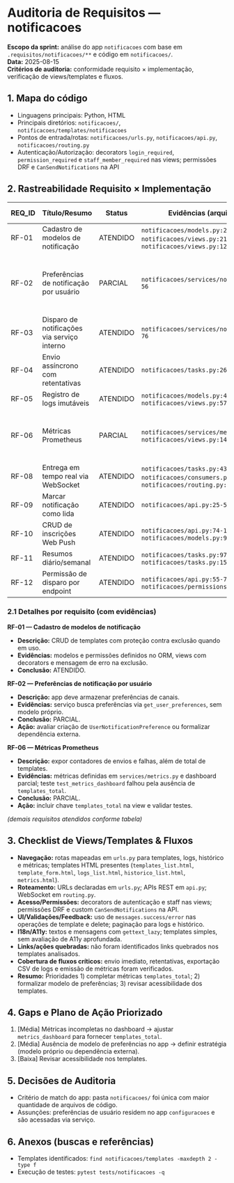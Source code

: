 # Auditoria de Requisitos — notificacoes

**Escopo da sprint:** análise do app `notificacoes` com base em `.requisitos/notificacoes/**` e código em `notificacoes/`.  
**Data:** 2025-08-15  
**Critérios de auditoria:** conformidade requisito × implementação, verificação de views/templates e fluxos.

## 1. Mapa do código
- Linguagens principais: Python, HTML
- Principais diretórios: `notificacoes/`, `notificacoes/templates/notificacoes`
- Pontos de entrada/rotas: `notificacoes/urls.py`, `notificacoes/api.py`, `notificacoes/routing.py`
- Autenticação/Autorização: decorators `login_required`, `permission_required` e `staff_member_required` nas views; permissões DRF e `CanSendNotifications` na API

## 2. Rastreabilidade Requisito × Implementação
| REQ_ID | Título/Resumo | Status | Evidências (arquivo:linhas) | Risco/Impacto | Ações Recomendadas |
|-------|----------------|--------|-----------------------------|----------------|--------------------|
| RF-01 | Cadastro de modelos de notificação | ATENDIDO | `notificacoes/models.py:25-37`, `notificacoes/views.py:21-55`, `notificacoes/views.py:126-137` | Baixo | — |
| RF-02 | Preferências de notificação por usuário | PARCIAL | `notificacoes/services/notificacoes.py:48-56` | Médio | Implementar modelo dedicado ou documentar dependência do app `configuracoes` |
| RF-03 | Disparo de notificações via serviço interno | ATENDIDO | `notificacoes/services/notificacoes.py:31-76` | Baixo | — |
| RF-04 | Envio assíncrono com retentativas | ATENDIDO | `notificacoes/tasks.py:26-75` | Baixo | — |
| RF-05 | Registro de logs imutáveis | ATENDIDO | `notificacoes/models.py:43-70`, `notificacoes/views.py:57-96` | Baixo | — |
| RF-06 | Métricas Prometheus | PARCIAL | `notificacoes/services/metrics.py:4-24`, `notificacoes/views.py:140-167` | Médio | Incluir `templates_total` na view e assegurar cobertura de métricas | 
| RF-08 | Entrega em tempo real via WebSocket | ATENDIDO | `notificacoes/tasks.py:43-59`, `notificacoes/consumers.py:10-23`, `notificacoes/routing.py:1-7` | Baixo | — |
| RF-09 | Marcar notificação como lida | ATENDIDO | `notificacoes/api.py:25-52` | Baixo | — |
| RF-10 | CRUD de inscrições Web Push | ATENDIDO | `notificacoes/api.py:74-107`, `notificacoes/models.py:95-113` | Baixo | — |
| RF-11 | Resumos diário/semanal | ATENDIDO | `notificacoes/tasks.py:97-147`, `notificacoes/tasks.py:150-202` | Baixo | — |
| RF-12 | Permissão de disparo por endpoint | ATENDIDO | `notificacoes/api.py:55-70`, `notificacoes/permissions.py:1-8` | Baixo | — |

### 2.1 Detalhes por requisito (com evidências)
**RF-01 — Cadastro de modelos de notificação**  
- **Descrição:** CRUD de templates com proteção contra exclusão quando em uso.  
- **Evidências:** modelos e permissões definidos no ORM, views com decorators e mensagem de erro na exclusão.  
- **Conclusão:** ATENDIDO.  

**RF-02 — Preferências de notificação por usuário**  
- **Descrição:** app deve armazenar preferências de canais.  
- **Evidências:** serviço busca preferências via `get_user_preferences`, sem modelo próprio.  
- **Conclusão:** PARCIAL.  
- **Ação:** avaliar criação de `UserNotificationPreference` ou formalizar dependência externa.  

**RF-06 — Métricas Prometheus**  
- **Descrição:** expor contadores de envios e falhas, além de total de templates.  
- **Evidências:** métricas definidas em `services/metrics.py` e dashboard parcial; teste `test_metrics_dashboard` falhou pela ausência de `templates_total`.  
- **Conclusão:** PARCIAL.  
- **Ação:** incluir chave `templates_total` na view e validar testes.  

*(demais requisitos atendidos conforme tabela)*

## 3. Checklist de Views/Templates & Fluxos
- **Navegação:** rotas mapeadas em `urls.py` para templates, logs, histórico e métricas; templates HTML presentes (`templates_list.html`, `template_form.html`, `logs_list.html`, `historico_list.html`, `metrics.html`).
- **Roteamento:** URLs declaradas em `urls.py`; APIs REST em `api.py`; WebSocket em `routing.py`.
- **Acesso/Permissões:** decorators de autenticação e staff nas views; permissões DRF e custom `CanSendNotifications` na API.
- **UI/Validações/Feedback:** uso de `messages.success/error` nas operações de template e delete; paginação para logs e histórico.
- **I18n/A11y:** textos e mensagens com `gettext_lazy`; templates simples, sem avaliação de A11y aprofundada.
- **Links/ações quebradas:** não foram identificados links quebrados nos templates analisados.
- **Cobertura de fluxos críticos:** envio imediato, retentativas, exportação CSV de logs e emissão de métricas foram verificados.
- **Resumo:** Prioridades 1) completar métricas `templates_total`; 2) formalizar modelo de preferências; 3) revisar acessibilidade dos templates.

## 4. Gaps e Plano de Ação Priorizado
1. [Média] Métricas incompletas no dashboard → ajustar `metrics_dashboard` para fornecer `templates_total`.  
2. [Média] Ausência de modelo de preferências no app → definir estratégia (modelo próprio ou dependência externa).  
3. [Baixa] Revisar acessibilidade nos templates.

## 5. Decisões de Auditoria
- Critério de match do app: pasta `notificacoes/` foi única com maior quantidade de arquivos de código.  
- Assunções: preferências de usuário residem no app `configuracoes` e são acessadas via serviço.

## 6. Anexos (buscas e referências)
- Templates identificados: `find notificacoes/templates -maxdepth 2 -type f`  
- Execução de testes: `pytest tests/notificacoes -q`
